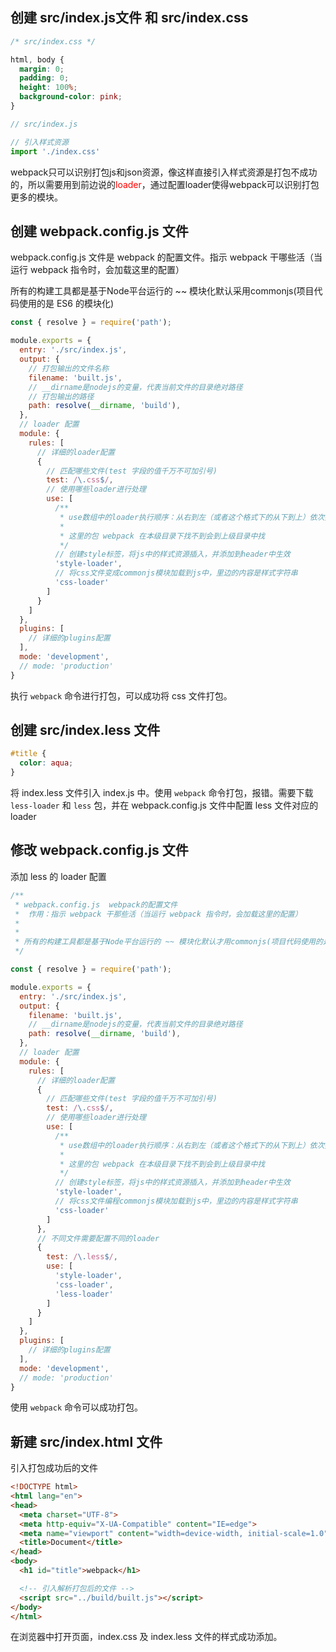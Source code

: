 ## 创建 src/index.js文件 和 src/index.css

```css
/* src/index.css */

html, body {
  margin: 0;
  padding: 0;
  height: 100%;
  background-color: pink;
}
```

```js
// src/index.js

// 引入样式资源
import './index.css'
```

webpack只可以识别打包js和json资源，像这样直接引入样式资源是打包不成功的，所以需要用到前边说的<font color="FF0000">loader</font>，通过配置loader使得webpack可以识别打包更多的模块。

## 创建 webpack.config.js 文件

webpack.config.js 文件是 webpack 的配置文件。指示 webpack 干哪些活（当运行 webpack 指令时，会加载这里的配置）

所有的构建工具都是基于Node平台运行的 ~~ 模块化默认采用commonjs(项目代码使用的是 ES6 的模块化)

```js
const { resolve } = require('path');

module.exports = {
  entry: './src/index.js',
  output: {
    // 打包输出的文件名称
    filename: 'built.js',
    // __dirname是nodejs的变量，代表当前文件的目录绝对路径
    // 打包输出的路径
    path: resolve(__dirname, 'build'),
  },
  // loader 配置
  module: {
    rules: [
      // 详细的loader配置
      {
        // 匹配哪些文件(test 字段的值千万不可加引号)
        test: /\.css$/,
        // 使用哪些loader进行处理
        use: [
          /**
           * use数组中的loader执行顺序：从右到左（或者这个格式下的从下到上）依次执行
           * 
           * 这里的包 webpack 在本级目录下找不到会到上级目录中找
           */
          // 创建style标签，将js中的样式资源插入，并添加到header中生效
          'style-loader',
          // 将css文件变成commonjs模块加载到js中，里边的内容是样式字符串
          'css-loader'
        ]
      }
    ]
  },
  plugins: [
    // 详细的plugins配置
  ],
  mode: 'development',
  // mode: 'production'
}
```

执行 `webpack` 命令进行打包，可以成功将 css 文件打包。

## 创建 src/index.less 文件

```css
#title {
  color: aqua;
}
```

将 index.less 文件引入 index.js 中。使用 `webpack` 命令打包，报错。需要下载 `less-loader` 和 `less` 包，并在 webpack.config.js 文件中配置 less 文件对应的 loader

## 修改 webpack.config.js 文件

添加 less 的 loader 配置

```js
/**
 * webpack.config.js  webpack的配置文件
 *  作用：指示 webpack 干那些活（当运行 webpack 指令时，会加载这里的配置）
 * 
 * 
 * 所有的构建工具都是基于Node平台运行的 ~~ 模块化默认才用commonjs(项目代码使用的是 ES6 的模块化)
 */

const { resolve } = require('path');

module.exports = {
  entry: './src/index.js',
  output: {
    filename: 'built.js',
    // __dirname是nodejs的变量，代表当前文件的目录绝对路径
    path: resolve(__dirname, 'build'),
  },
  // loader 配置
  module: {
    rules: [
      // 详细的loader配置
      {
        // 匹配哪些文件(test 字段的值千万不可加引号)
        test: /\.css$/,
        // 使用哪些loader进行处理
        use: [
          /**
           * use数组中的loader执行顺序：从右到左（或者这个格式下的从下到上）依次执行
           * 
           * 这里的包 webpack 在本级目录下找不到会到上级目录中找
           */
          // 创建style标签，将js中的样式资源插入，并添加到header中生效
          'style-loader',
          // 将css文件编程commonjs模块加载到js中，里边的内容是样式字符串
          'css-loader'
        ]
      },
      // 不同文件需要配置不同的loader
      {
        test: /\.less$/,
        use: [
          'style-loader',
          'css-loader',
          'less-loader'
        ]
      }
    ]
  },
  plugins: [
    // 详细的plugins配置
  ],
  mode: 'development',
  // mode: 'production'
}
```

使用 `webpack` 命令可以成功打包。

## 新建 src/index.html 文件

引入打包成功后的文件

```html
<!DOCTYPE html>
<html lang="en">
<head>
  <meta charset="UTF-8">
  <meta http-equiv="X-UA-Compatible" content="IE=edge">
  <meta name="viewport" content="width=device-width, initial-scale=1.0">
  <title>Document</title>
</head>
<body>
  <h1 id="title">webpack</h1>

  <!-- 引入解析打包后的文件 -->
  <script src="../build/built.js"></script>
</body>
</html>
```

在浏览器中打开页面，index.css 及 index.less 文件的样式成功添加。
